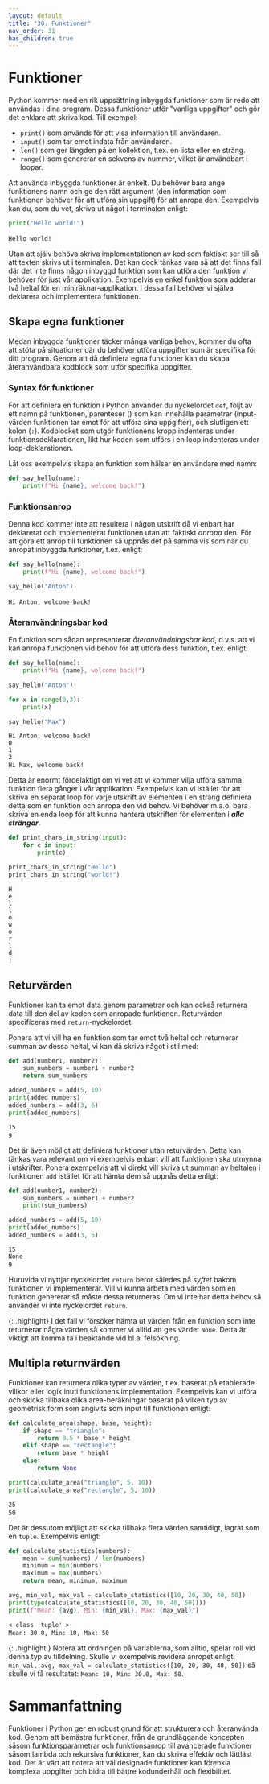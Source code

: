 ```yaml
---
layout: default
title: "30. Funktioner"
nav_order: 31
has_children: true
---
```


# Funktioner
Python kommer med en rik uppsättning inbyggda funktioner som är redo att användas i dina program. Dessa funktioner utför "vanliga uppgifter" och gör det enklare att skriva kod. Till exempel:

* `print()` som används för att visa information till användaren.
* `input()` som tar emot indata från användaren.
* `len()` som ger längden på en kollektion, t.ex. en lista eller en sträng.
* `range()` som genererar en sekvens av nummer, vilket är användbart i loopar.

Att använda inbyggda funktioner är enkelt. Du behöver bara ange funktionens namn och ge den rätt argument (den information som funktionen behöver för att utföra sin uppgift) för att anropa den. Exempelvis kan du, som du vet, skriva ut något i terminalen enligt:
```python
print("Hello world!")
```
<div class="code-example" markdown="1">
<pre><code>Hello world!</code> </pre>
</div>

Utan att själv behöva skriva implementationen av kod som faktiskt ser till så att texten skrivs ut i terminalen. Det kan dock tänkas vara så att det finns fall där det inte finns någon inbyggd funktion som kan utföra den funktion vi behöver för just vår applikation. Exempelvis en enkel funktion som adderar två heltal för en miniräknar-applikation. I dessa fall behöver vi själva deklarera och implementera funktionen.

## Skapa egna funktioner
Medan inbyggda funktioner täcker många vanliga behov, kommer du ofta att stöta på situationer där du behöver utföra uppgifter som är specifika för ditt program. Genom att då definiera egna funktioner kan du skapa återanvändbara kodblock som utför specifika uppgifter.

### Syntax för funktioner
För att definiera en funktion i Python använder du nyckelordet `def`, följt av ett namn på funktionen, parenteser () som kan innehålla parametrar (input-värden funktionen tar emot för att utföra sina uppgifter), och slutligen ett kolon (`:`). Kodblocket som utgör funktionens kropp indenteras under funktionsdeklarationen, likt hur koden som utförs i en loop indenteras under loop-deklarationen.

Låt oss exempelvis skapa en funktion som hälsar en användare med namn:
```python
def say_hello(name):
    print(f"Hi {name}, welcome back!")
```

### Funktionsanrop
Denna kod kommer inte att resultera i någon utskrift då vi enbart har deklarerat och implementerat funktionen utan att faktiskt _anropa_ den. För att göra ett anrop till funktionen så uppnås det på samma vis som när du anropat inbyggda funktioner, t.ex. enligt:
```python
def say_hello(name):
    print(f"Hi {name}, welcome back!")

say_hello("Anton")
```
<div class="code-example" markdown="1">
<pre><code>Hi Anton, welcome back!</code> </pre>
</div>

### Återanvändningsbar kod
En funktion som sådan representerar _återanvändningsbar kod_, d.v.s. att vi kan anropa funktionen vid behov för att utföra dess funktion, t.ex. enligt:
```python
def say_hello(name):
    print(f"Hi {name}, welcome back!")

say_hello("Anton")

for x in range(0,3):
    print(x)

say_hello("Max")
```
<div class="code-example" markdown="1">
<pre><code>Hi Anton, welcome back!
0
1
2
Hi Max, welcome back!</code> </pre>
</div>

Detta är enormt fördelaktigt om vi vet att vi kommer vilja utföra samma funktion flera gånger i vår applikation. Exempelvis kan vi istället för att skriva en separat loop för varje utskrift av elementen i en sträng definiera detta som en funktion och anropa den vid behov. Vi behöver m.a.o. bara skriva en enda loop för att kunna hantera utskriften för elementen i ___alla strängar___.
```python
def print_chars_in_string(input):
    for c in input:
        print(c)

print_chars_in_string("Hello")
print_chars_in_string("world!")
```
<div class="code-example" markdown="1">
<pre><code>H
e
l
l
o
w
o
r
l
d
!</code> </pre>
</div>

## Returvärden
Funktioner kan ta emot data genom parametrar och kan också returnera data till den del av koden som anropade funktionen. Returvärden specificeras med `return`-nyckelordet.

Ponera att vi vill ha en funktion som tar emot två heltal och returnerar summan av dessa heltal, vi kan då skriva något i stil med:
```python
def add(number1, number2):
    sum_numbers = number1 + number2
    return sum_numbers

added_numbers = add(5, 10)
print(added_numbers)
added_numbers = add(3, 6)
print(added_numbers)
```
<div class="code-example" markdown="1">
<pre><code>15
9</code> </pre>
</div>

Det är även möjligt att definiera funktioner utan returvärden. Detta kan tänkas vara relevant om vi exempelvis enbart vill att funktionen ska utmynna i utskrifter. Ponera exempelvis att vi direkt vill skriva ut summan av heltalen i funktionen `add` istället för att hämta dem så uppnås detta enligt:
```python
def add(number1, number2):
    sum_numbers = number1 + number2
    print(sum_numbers)

added_numbers = add(5, 10)
print(added_numbers)
added_numbers = add(3, 6)
```
<div class="code-example" markdown="1">
<pre><code>15
None
9</code> </pre>
</div>

Huruvida vi nyttjar nyckelordet `return` beror således på _syftet_ bakom funktionen vi implementerar. Vill vi kunna arbeta med värden som en funktion genererar så måste dessa returneras. Om vi inte har detta behov så använder vi inte nyckelordet `return`.

{: .highlight}
I det fall vi försöker hämta ut värden från en funktion som inte returnerar några värden så kommer vi alltid att ges värdet `None`. Detta är viktigt att komma ta i beaktande vid bl.a. felsökning.

## Multipla returnvärden
Funktioner kan returnera olika typer av värden, t.ex. baserat på etablerade villkor eller logik inuti funktionens implementation. Exempelvis kan vi utföra och skicka tillbaka olika area-beräkningar baserat på vilken typ av geometrisk form som angivits som input till funktionen enligt:
```python
def calculate_area(shape, base, height):
    if shape == "triangle":
        return 0.5 * base * height
    elif shape == "rectangle":
        return base * height
    else:
        return None

print(calculate_area("triangle", 5, 10))
print(calculate_area("rectangle", 5, 10))
```
<div class="code-example" markdown="1">
<pre><code>25
50</code> </pre>
</div>

Det är dessutom möjligt att skicka tillbaka flera värden samtidigt, lagrat som en `tuple`. Exempelvis enligt:
```python
def calculate_statistics(numbers):
    mean = sum(numbers) / len(numbers)
    minimum = min(numbers)
    maximum = max(numbers)
    return mean, minimum, maximum

avg, min_val, max_val = calculate_statistics([10, 20, 30, 40, 50])
print(type(calculate_statistics([10, 20, 30, 40, 50])))
print(f"Mean: {avg}, Min: {min_val}, Max: {max_val}")
```
<div class="code-example" markdown="1">
<pre><code>< class 'tuple' >
Mean: 30.0, Min: 10, Max: 50</code> </pre>
</div>

{: .highlight }
Notera att ordningen på variablerna, som alltid, spelar roll vid denna typ av tilldelning. Skulle vi exempelvis revidera anropet enligt: `min_val, avg, max_val = calculate_statistics([10, 20, 30, 40, 50])` så skulle vi få resultatet: `Mean: 10, Min: 30.0, Max: 50`.

# Sammanfattning
Funktioner i Python ger en robust grund för att strukturera och återanvända kod. Genom att bemästra funktioner, från de grundläggande koncepten såsom funktionsparametrar och funktionsanrop till avancerade funktioner såsom lambda och rekursiva funktioner, kan du skriva effektiv och lättläst kod. Det är värt att notera att väl designade funktioner kan förenkla komplexa uppgifter och bidra till bättre kodunderhåll och flexibilitet.